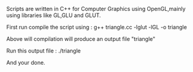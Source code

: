 Scripts are written in C++ for Computer Graphics using OpenGL,mainly using libraries like GL,GLU and GLUT.

First run compile the script using : g++ triangle.cc -lglut -lGL -o triangle

Above will compilation will produce an output file "triangle"

Run this output file : ./triangle

And your done.
